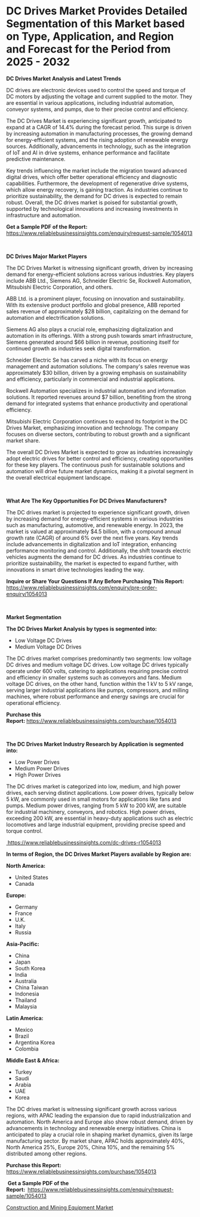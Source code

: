 <p><h1>DC Drives Market Provides Detailed Segmentation of this Market based on Type, Application, and Region and Forecast for the Period from 2025 - 2032</h1></p><p><strong>DC Drives Market Analysis and Latest Trends</strong></p>
<p><p>DC drives are electronic devices used to control the speed and torque of DC motors by adjusting the voltage and current supplied to the motor. They are essential in various applications, including industrial automation, conveyor systems, and pumps, due to their precise control and efficiency. </p><p>The DC Drives Market is experiencing significant growth, anticipated to expand at a CAGR of 14.4% during the forecast period. This surge is driven by increasing automation in manufacturing processes, the growing demand for energy-efficient systems, and the rising adoption of renewable energy sources. Additionally, advancements in technology, such as the integration of IoT and AI in drive systems, enhance performance and facilitate predictive maintenance.</p><p>Key trends influencing the market include the migration toward advanced digital drives, which offer better operational efficiency and diagnostic capabilities. Furthermore, the development of regenerative drive systems, which allow energy recovery, is gaining traction. As industries continue to prioritize sustainability, the demand for DC drives is expected to remain robust. Overall, the DC drives market is poised for substantial growth, supported by technological innovations and increasing investments in infrastructure and automation.</p></p>
<p><strong>Get a Sample PDF of the Report:&nbsp;</strong> <a href="https://www.reliablebusinessinsights.com/enquiry/request-sample/1054013?utm_campaign=3116&utm_medium=2&utm_source=Github&utm_content=ia&utm_term=08042025&utm_id=dc-drives">https://www.reliablebusinessinsights.com/enquiry/request-sample/1054013</a></p>
<p>&nbsp;</p>
<p><strong>DC Drives Major Market Players</strong></p>
<p><p>The DC Drives Market is witnessing significant growth, driven by increasing demand for energy-efficient solutions across various industries. Key players include ABB Ltd., Siemens AG, Schneider Electric Se, Rockwell Automation, Mitsubishi Electric Corporation, and others.</p><p>ABB Ltd. is a prominent player, focusing on innovation and sustainability. With its extensive product portfolio and global presence, ABB reported sales revenue of approximately $28 billion, capitalizing on the demand for automation and electrification solutions.</p><p>Siemens AG also plays a crucial role, emphasizing digitalization and automation in its offerings. With a strong push towards smart infrastructure, Siemens generated around $66 billion in revenue, positioning itself for continued growth as industries seek digital transformation.</p><p>Schneider Electric Se has carved a niche with its focus on energy management and automation solutions. The company's sales revenue was approximately $30 billion, driven by a growing emphasis on sustainability and efficiency, particularly in commercial and industrial applications.</p><p>Rockwell Automation specializes in industrial automation and information solutions. It reported revenues around $7 billion, benefiting from the strong demand for integrated systems that enhance productivity and operational efficiency.</p><p>Mitsubishi Electric Corporation continues to expand its footprint in the DC Drives Market, emphasizing innovation and technology. The company focuses on diverse sectors, contributing to robust growth and a significant market share.</p><p>The overall DC Drives Market is expected to grow as industries increasingly adopt electric drives for better control and efficiency, creating opportunities for these key players. The continuous push for sustainable solutions and automation will drive future market dynamics, making it a pivotal segment in the overall electrical equipment landscape.</p></p>
<p>&nbsp;</p>
<p><strong>What Are The Key Opportunities For DC Drives Manufacturers?</strong></p>
<p><p>The DC drives market is projected to experience significant growth, driven by increasing demand for energy-efficient systems in various industries such as manufacturing, automotive, and renewable energy. In 2023, the market is valued at approximately $4.5 billion, with a compound annual growth rate (CAGR) of around 6% over the next five years. Key trends include advancements in digitalization and IoT integration, enhancing performance monitoring and control. Additionally, the shift towards electric vehicles augments the demand for DC drives. As industries continue to prioritize sustainability, the market is expected to expand further, with innovations in smart drive technologies leading the way.</p></p>
<p><strong>Inquire or Share Your Questions If Any Before Purchasing This Report:</strong> <a href="https://www.reliablebusinessinsights.com/enquiry/pre-order-enquiry/1054013?utm_campaign=3116&utm_medium=2&utm_source=Github&utm_content=ia&utm_term=08042025&utm_id=dc-drives">https://www.reliablebusinessinsights.com/enquiry/pre-order-enquiry/1054013</a></p>
<p>&nbsp;</p>
<p><strong>Market Segmentation</strong></p>
<p><strong>The DC Drives Market Analysis by types is segmented into:</strong></p>
<p><ul><li>Low Voltage DC Drives</li><li>Medium Voltage DC Drives</li></ul></p>
<p><p>The DC drives market comprises predominantly two segments: low voltage DC drives and medium voltage DC drives. Low voltage DC drives typically operate under 600 volts, catering to applications requiring precise control and efficiency in smaller systems such as conveyors and fans. Medium voltage DC drives, on the other hand, function within the 1 kV to 5 kV range, serving larger industrial applications like pumps, compressors, and milling machines, where robust performance and energy savings are crucial for operational efficiency.</p></p>
<p><strong>Purchase this Report:&nbsp;</strong><a href="https://www.reliablebusinessinsights.com/purchase/1054013?utm_campaign=3116&utm_medium=2&utm_source=Github&utm_content=ia&utm_term=08042025&utm_id=dc-drives">https://www.reliablebusinessinsights.com/purchase/1054013</a></p>
<p>&nbsp;</p>
<p><strong>The DC Drives Market Industry Research by Application is segmented into:</strong></p>
<p><ul><li>Low Power Drives</li><li>Medium Power Drives</li><li>High Power Drives</li></ul></p>
<p><p>The DC drives market is categorized into low, medium, and high power drives, each serving distinct applications. Low power drives, typically below 5 kW, are commonly used in small motors for applications like fans and pumps. Medium power drives, ranging from 5 kW to 200 kW, are suitable for industrial machinery, conveyors, and robotics. High power drives, exceeding 200 kW, are essential in heavy-duty applications such as electric locomotives and large industrial equipment, providing precise speed and torque control.</p></p>
<p><a href="https://www.reliablebusinessinsights.com/dc-drives-r1054013?utm_campaign=3116&utm_medium=2&utm_source=Github&utm_content=ia&utm_term=08042025&utm_id=dc-drives">&nbsp;https://www.reliablebusinessinsights.com/dc-drives-r1054013</a></p>
<p><strong>In terms of Region, the DC Drives Market Players available by Region are:</strong></p>
<p>
    <p> <strong> North America: </strong>
        <ul>
            <li>United States</li>
            <li>Canada</li>
        </ul>
        </p> 
    <p> <strong> Europe: </strong>
        <ul>
            <li>Germany</li>
            <li>France</li>
            <li>U.K.</li>
            <li>Italy</li>
            <li>Russia</li>
        </ul>
        </p> 
    <p> <strong> Asia-Pacific: </strong>
        <ul>
            <li>China</li>
            <li>Japan</li>
            <li>South Korea</li>
            <li>India</li>
            <li>Australia</li>
            <li>China Taiwan</li>
            <li>Indonesia</li>
            <li>Thailand</li>
            <li>Malaysia</li>
        </ul>
        </p> 
    <p> <strong> Latin America: </strong>
        <ul>
            <li>Mexico</li>
            <li>Brazil</li>
            <li>Argentina Korea</li>
            <li>Colombia</li>
        </ul>
        </p> 
    <p> <strong> Middle East & Africa: </strong>
        <ul>
            <li>Turkey</li>
            <li>Saudi</li>
            <li>Arabia</li>
            <li>UAE</li>
            <li>Korea</li>
        </ul>
    </p>
    </p>
<p><p>The DC drives market is witnessing significant growth across various regions, with APAC leading the expansion due to rapid industrialization and automation. North America and Europe also show robust demand, driven by advancements in technology and renewable energy initiatives. China is anticipated to play a crucial role in shaping market dynamics, given its large manufacturing sector. By market share, APAC holds approximately 40%, North America 25%, Europe 20%, China 10%, and the remaining 5% distributed among other regions.</p></p>
<p><strong>Purchase this Report: </strong><a href="https://www.reliablebusinessinsights.com/purchase/1054013?utm_campaign=3116&utm_medium=2&utm_source=Github&utm_content=ia&utm_term=08042025&utm_id=dc-drives">https://www.reliablebusinessinsights.com/purchase/1054013</a></p>
<p>&nbsp;<strong>Get a Sample PDF of the Report:&nbsp;&nbsp;</strong><a href="https://www.reliablebusinessinsights.com/enquiry/request-sample/1054013?utm_campaign=3116&utm_medium=2&utm_source=Github&utm_content=ia&utm_term=08042025&utm_id=dc-drives">https://www.reliablebusinessinsights.com/enquiry/request-sample/1054013</a></p>
<p><strong></strong></p>
<p><p><a href="https://github.com/ivvrgibi/Market-Research-Report-List-1/blob/main/construction-and-mining-equipment-market.md?utm_campaign=3116&utm_medium=2&utm_source=Github&utm_content=ia&utm_term=08042025&utm_id=dc-drives">Construction and Mining Equipment Market</a></p></p>